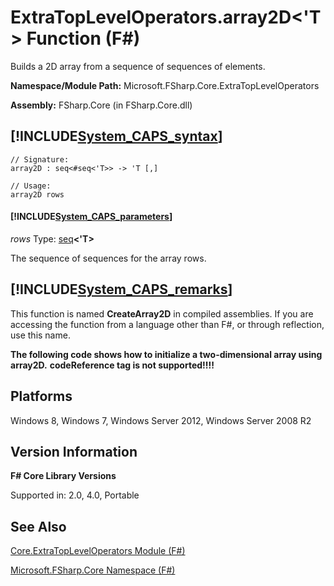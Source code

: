 # ExtraTopLevelOperators.array2D<'T> Function (F#)

Builds a 2D array from a sequence of sequences of elements.

**Namespace/Module Path:** Microsoft.FSharp.Core.ExtraTopLevelOperators

**Assembly:** FSharp.Core (in FSharp.Core.dll)


## [!INCLUDE[System_CAPS_syntax](//System/Token/System_CAPS_syntax_md.md)]

```
// Signature:
array2D : seq<#seq<'T>> -> 'T [,]

// Usage:
array2D rows
```

#### [!INCLUDE[System_CAPS_parameters](//System/Token/System_CAPS_parameters_md.md)]
*rows*
Type: [seq](http://msdn.microsoft.com/en-us/library/2f0c87c6-8a0d-4d33-92a6-10d1d037ce75)**&lt;'T&gt;**


The sequence of sequences for the array rows.




## [!INCLUDE[System_CAPS_remarks](//System/Token/System_CAPS_remarks_md.md)]
This function is named **CreateArray2D** in compiled assemblies. If you are accessing the function from a language other than F#, or through reflection, use this name.

**The following code shows how to initialize a two-dimensional array using array2D.**
<b>codeReference tag is not supported!!!!</b>
## Platforms
Windows 8, Windows 7, Windows Server 2012, Windows Server 2008 R2


## Version Information
**F# Core Library Versions**

Supported in: 2.0, 4.0, Portable




## See Also
[Core.ExtraTopLevelOperators Module &#40;F&#35;&#41;](Core.ExtraTopLevelOperators+Module+28%F%2329%.md)

[Microsoft.FSharp.Core Namespace &#40;F&#35;&#41;](Microsoft.FSharp.Core+Namespace+28%F%2329%.md)

